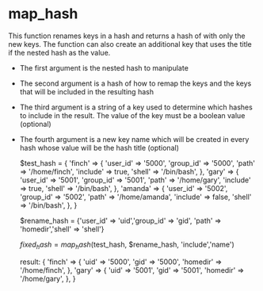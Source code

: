 map_hash
========
This function renames keys in a hash and returns a hash of with only the new keys.  The function can
also create an additional key that uses the title if the nested hash as the value.

* The first argument is the nested hash to manipulate
* The second argument is a hash of how to remap the keys and the keys that will be included in the resulting hash
* The third argument is a string of a key used to determine which hashes to include in the result. The value of
  the key must be a boolean value (optional)
* The fourth argument is a new key name which will be created in every hash whose value will be the hash title (optional)

  $test_hash = {
    'finch' => {  'user_id'   => '5000',
                  'group_id'  => '5000',
                  'path'      => '/home/finch',
                  'include'   => true,
                  'shell'     => '/bin/bash',
                },
    'gary'  => {  'user_id'   => '5001',
                  'group_id'  => '5001',
                  'path'      => '/home/gary',
                  'include'   => true,
                  'shell'     => '/bin/bash',
                },
    'amanda' => { 'user_id'   => '5002',
                  'group_id'  => '5002',
                  'path'      => '/home/amanda',
                  'include'   => false,
                  'shell'     => '/bin/bash',
                },
  }

  $rename_hash = {'user_id' => 'uid','group_id' => 'gid', 'path' => 'homedir','shell' => 'shell'}

  $fixed_hash = map_hash($test_hash, $rename_hash, 'include','name')

  result:
  {
    'finch' => {  'uid'   => '5000',
                  'gid'   => '5000',
                  'homedir' => '/home/finch',
               },
    'gary'  => {  'uid'   => '5001',
                  'gid'   => '5001',
                  'homedir' => '/home/gary',
               },
  }
